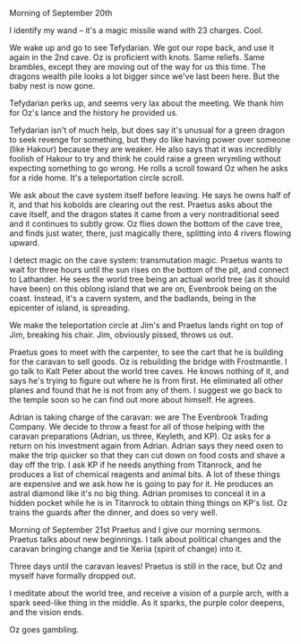 Morning of September 20th 

I identify my wand – it's a magic missile wand with 23 charges. Cool.

We wake up and go to see Tefydarian. We got our rope back, and use it again in the 2nd cave. Oz is proficient with knots. Same reliefs. Same brambles, except they are moving out of the way for us this time. The dragons wealth pile looks a lot bigger since we've last been here. But the baby nest is now gone. 

Tefydarian perks up, and seems very lax about the meeting. We thank him for Oz's lance and the history he provided us. 

Tefydarian isn't of much help, but does say it's unusual for a green dragon to seek revenge for something, but they do like having power over someone (like Hakour) because they are weaker. He also says that it was incredibly foolish of Hakour to try and think he could raise a green wrymling without expecting something to go wrong. He rolls a scroll toward Oz when he asks for a ride home. It's a teleportation circle scroll.

We ask about the cave system itself before leaving. He says he owns half of it, and that his kobolds are clearing out the rest. Praetus asks about the cave itself, and the dragon states it came from a very nontraditional seed and it continues to subtly grow. Oz flies down the bottom of the cave tree, and finds just water, there, just magically there, splitting into 4 rivers flowing upward. 

I detect magic on the cave system: transmutation magic. Praetus wants to wait for three hours until the sun rises on the bottom of the pit, and connect to Lathander. He sees the world tree being an actual world tree (as it should have been) on this oblong island that we are on, Evenbrook being on the coast. Instead, it's a cavern system, and the badlands, being in the epicenter of island, is spreading. 

We make the teleportation circle at Jim's and Praetus lands right on top of Jim, breaking his chair. Jim, obviously pissed, throws us out. 

Praetus goes to meet with the carpenter, to see the cart that he is building for the caravan to sell goods. Oz is rebuilding the bridge with Frostmantle. I go talk to Kalt Peter about the world tree caves. He knows nothing of it, and says he's trying to figure out where he is from first. He eliminated all other planes and found that he is not from any of them. I suggest we go back to the temple soon so he can find out more about himself. He agrees.

Adrian is taking charge of the caravan: we are The Evenbrook Trading Company. We decide to throw a feast for all of those helping with the caravan preparations (Adrian, us three, Keyleth, and KP). Oz asks for a return on his investment again from Adrian. Adrian says they need oxen to make the trip quicker so that they can cut down on food costs and shave a day off the trip. I ask KP if he needs anything from Titanrock, and he produces a list of chemical reagents and animal bits. A lot of these things are expensive and we ask how he is going to pay for it. He produces an astral diamond like it's no big thing. Adrian promises to conceal it in a hidden pocket while he is in Titanrock to obtain thing things on KP's list. Oz trains the guards after the dinner, and does so very well.

Morning of September 21st
Praetus and I give our morning sermons. Praetus talks about new beginnings. I talk about political changes and the caravan bringing change and tie Xeriia (spirit of change) into it.

Three days until the caravan leaves! Praetus is still in the race, but Oz and myself have formally dropped out.

I meditate about the world tree, and receive a vision of a purple arch, with a spark seed-like thing in the middle. As it sparks, the purple color deepens, and the vision ends.

Oz goes gambling.